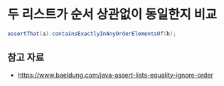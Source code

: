# 두 리스트가 순서 상관없이 동일한지 비교

```java
assertThat(a).containsExactlyInAnyOrderElementsOf(b);
```

## 참고 자료

- https://www.baeldung.com/java-assert-lists-equality-ignore-order